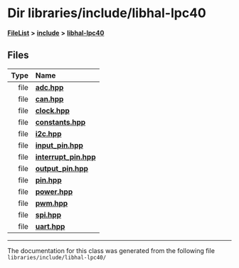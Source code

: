 

# Dir libraries/include/libhal-lpc40



[**FileList**](files.md) **>** [**include**](dir_cba0faac6e93618a6e2539705915bd70.md) **>** [**libhal-lpc40**](dir_2fff134b595a3a874b0307aab0eea726.md)












## Files

| Type | Name |
| ---: | :--- |
| file | [**adc.hpp**](libhal-lpc40_2adc_8hpp.md) <br> |
| file | [**can.hpp**](libhal-lpc40_2can_8hpp.md) <br> |
| file | [**clock.hpp**](libhal-lpc40_2clock_8hpp.md) <br> |
| file | [**constants.hpp**](libhal-lpc40_2constants_8hpp.md) <br> |
| file | [**i2c.hpp**](libhal-lpc40_2i2c_8hpp.md) <br> |
| file | [**input\_pin.hpp**](libhal-lpc40_2input__pin_8hpp.md) <br> |
| file | [**interrupt\_pin.hpp**](libhal-lpc40_2interrupt__pin_8hpp.md) <br> |
| file | [**output\_pin.hpp**](libhal-lpc40_2output__pin_8hpp.md) <br> |
| file | [**pin.hpp**](libhal-lpc40_2pin_8hpp.md) <br> |
| file | [**power.hpp**](power_8hpp.md) <br> |
| file | [**pwm.hpp**](libhal-lpc40_2pwm_8hpp.md) <br> |
| file | [**spi.hpp**](libhal-lpc40_2spi_8hpp.md) <br> |
| file | [**uart.hpp**](uart_8hpp.md) <br> |



























































------------------------------
The documentation for this class was generated from the following file `libraries/include/libhal-lpc40/`

